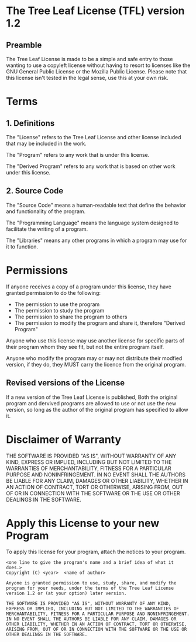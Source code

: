 # The Tree Leaf License (TFL) version 1.2

## Preamble

The Tree Leaf License is made to be a simple and safe entry to those wanting to use a copyleft license without having to resort to licenses like the GNU General Public License or the Mozilla Public License. Please note that this license isn't tested in the legal sense, use this at your own risk.

# Terms

## 1. Definitions

The "License" refers to the Tree Leaf License and other license included that may be included in the work.

The "Program" refers to any work that is under this license.

The "Derived Program" refers to any work that is based on other work under this license.

## 2. Source Code

The "Source Code" means a human-readable text that define the behavior and functionality of the program.

The "Programming Language" means the language system designed to facilitate the writing of a program.

The "Libraries" means any other programs in which a program may use for it to function.

# Permissions

If anyone receives a copy of a program under this license, they have granted permission to do the following:

- The permission to use the program
- The permission to study the program
- The permission to share the program to others
- The permission to modify the program and share it, therefore "Derived Program"

Anyone who use this license may use another license for specific parts of their program whom they see fit, but not the entire program itself.

Anyone who modify the program may or may not distribute their modfied version, if they do, they MUST carry the licence from the original program.

## Revised versions of the License

If a new version of the Tree Leaf License is published, Both the original program and dervived programs are allowed to use or not use the new version, so long as the author of the original program has specified to allow it.

# Disclaimer of Warranty

THE SOFTWARE IS PROVIDED "AS IS", WITHOUT WARRANTY OF ANY KIND,
EXPRESS OR IMPLIED, INCLUDING BUT NOT LIMITED TO THE WARRANTIES OF
MERCHANTABILITY, FITNESS FOR A PARTICULAR PURPOSE AND NONINFRINGEMENT.
IN NO EVENT SHALL THE AUTHORS BE LIABLE FOR ANY CLAIM, DAMAGES OR
OTHER LIABILITY, WHETHER IN AN ACTION OF CONTRACT, TORT OR OTHERWISE,
ARISING FROM, OUT OF OR IN CONNECTION WITH THE SOFTWARE OR THE USE OR
OTHER DEALINGS IN THE SOFTWARE.


# Apply this License to your new Program

To apply this license for your program, attach the notices to your program.

```
<one line to give the program's name and a brief idea of what it does.>
Copyright (C) <year>  <name of author>

Anyone is granted permission to use, study, share, and modify the program for your needs, under the terms of the Tree Leaf License version 1.2 or (at your option) later version.

THE SOFTWARE IS PROVIDED "AS IS", WITHOUT WARRANTY OF ANY KIND,
EXPRESS OR IMPLIED, INCLUDING BUT NOT LIMITED TO THE WARRANTIES OF
MERCHANTABILITY, FITNESS FOR A PARTICULAR PURPOSE AND NONINFRINGEMENT.
IN NO EVENT SHALL THE AUTHORS BE LIABLE FOR ANY CLAIM, DAMAGES OR
OTHER LIABILITY, WHETHER IN AN ACTION OF CONTRACT, TORT OR OTHERWISE,
ARISING FROM, OUT OF OR IN CONNECTION WITH THE SOFTWARE OR THE USE OR
OTHER DEALINGS IN THE SOFTWARE.
```
